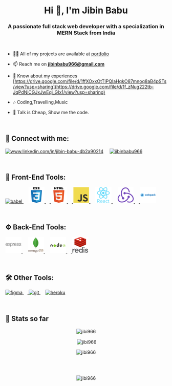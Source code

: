 <h1 align="center">Hi 👋, I'm Jibin Babu</h1>
<h3 align="center">A passionate full stack web developer with a specialization in MERN Stack from India</h3>

<br/>

- 👨‍💻 All of my projects are available at [portfolio](https://portfolio-jibin-babu.vercel.app/)

- 📫 Reach me on **jibinbabu966@gmail.com**

- 📄 Know about my experiences [https://drive.google.com/file/d/1ffXOxxOtTIPQIaHqkO87mnoq8aB4pSTs/view?usp=sharing](https://drive.google.com/file/d/1f_zNug222tb-JqPdNiCGJxJwEqi_GIx1/view?usp=sharing)

- 🎶 Coding,Travelling,Music

- 🎲 Talk is Cheap, Show me the code.

<br/>

<h2 align="left"> 📲 Connect with me:</h2>
<p align="left">
<a href="https://linkedin.com/in/www.linkedin.com/in/jibin-babu-4b2a90214" target="blank"><img align="center" src="https://raw.githubusercontent.com/rahuldkjain/github-profile-readme-generator/master/src/images/icons/Social/linked-in-alt.svg" alt="www.linkedin.com/in/jibin-babu-4b2a90214" height="50" width="50" /></a> &nbsp;&nbsp;&nbsp;
<a href="https://www.hackerrank.com/jibinbabu966" target="blank"><img align="center" src="https://raw.githubusercontent.com/rahuldkjain/github-profile-readme-generator/master/src/images/icons/Social/hackerrank.svg" alt="jibinbabu966" height="50" width="50" /></a>
</p>

<br/>

<h2 align="left"> 🧩 Front-End Tools:</h2>
<p align="left" > <a  href="https://babeljs.io/" target="_blank" rel="noreferrer"> <img src="https://www.vectorlogo.zone/logos/babeljs/babeljs-icon.svg" alt="babel" width="50" height="50"/> </a> &nbsp;&nbsp;&nbsp; <a href="https://www.w3schools.com/css/" target="_blank" rel="noreferrer"> <img src="https://raw.githubusercontent.com/devicons/devicon/master/icons/css3/css3-original-wordmark.svg" alt="css3" width="50" height="50"/> </a>  &nbsp;&nbsp;&nbsp;<a href="https://www.w3.org/html/" target="_blank" rel="noreferrer"> <img src="https://raw.githubusercontent.com/devicons/devicon/master/icons/html5/html5-original-wordmark.svg" alt="html5" width="50" height="50"/> </a>  &nbsp;&nbsp;&nbsp;<a href="https://developer.mozilla.org/en-US/docs/Web/JavaScript" target="_blank" rel="noreferrer"> <img src="https://raw.githubusercontent.com/devicons/devicon/master/icons/javascript/javascript-original.svg" alt="javascript" width="50" height="50"/> </a>  &nbsp;&nbsp;&nbsp;  <a href="https://reactjs.org/" target="_blank" rel="noreferrer"> <img src="https://raw.githubusercontent.com/devicons/devicon/master/icons/react/react-original-wordmark.svg" alt="react" width="50" height="50"/> </a> &nbsp;&nbsp;&nbsp;  <a href="https://redux.js.org" target="_blank" rel="noreferrer"> <img src="https://raw.githubusercontent.com/devicons/devicon/master/icons/redux/redux-original.svg" alt="redux" width="50" height="50"/> </a>  &nbsp;&nbsp;&nbsp;<a href="https://webpack.js.org" target="_blank" rel="noreferrer"> <img src="https://raw.githubusercontent.com/devicons/devicon/d00d0969292a6569d45b06d3f350f463a0107b0d/icons/webpack/webpack-original-wordmark.svg" alt="webpack" width="50" height="50"/> </a> </p>

<br/>

<h2 align="left"> ⚙ Back-End Tools:</h2>
<p align="left" >  <a  href="https://expressjs.com" target="_blank" rel="noreferrer"> <img src="https://raw.githubusercontent.com/devicons/devicon/master/icons/express/express-original-wordmark.svg" alt="express" width="50" height="50"/> </a>  &nbsp;&nbsp;&nbsp; <a href="https://www.mongodb.com/" target="_blank" rel="noreferrer"> <img src="https://raw.githubusercontent.com/devicons/devicon/master/icons/mongodb/mongodb-original-wordmark.svg" alt="mongodb" width="50" height="50"/> </a> &nbsp;&nbsp;&nbsp; <a href="https://nodejs.org" target="_blank" rel="noreferrer"> <img src="https://raw.githubusercontent.com/devicons/devicon/master/icons/nodejs/nodejs-original-wordmark.svg" alt="nodejs" width="50" height="50"/> </a>  &nbsp;&nbsp;&nbsp;<a href="https://redis.io" target="_blank" rel="noreferrer"> <img src="https://raw.githubusercontent.com/devicons/devicon/master/icons/redis/redis-original-wordmark.svg" alt="redis" width="50" height="50"/> </a> </p>

<br/>

<h2 align="left"> 🛠 Other Tools:</h2>
<p align="left" > <a href="https://www.figma.com/" target="_blank" rel="noreferrer"> <img src="https://www.vectorlogo.zone/logos/figma/figma-icon.svg" alt="figma" width="50" height="50"/> </a>  &nbsp;&nbsp;&nbsp;<a href="https://git-scm.com/" target="_blank" rel="noreferrer"> <img src="https://www.vectorlogo.zone/logos/git-scm/git-scm-icon.svg" alt="git" width="50" height="50"/> </a> &nbsp;&nbsp;&nbsp; <a href="https://heroku.com" target="_blank" rel="noreferrer"> <img src="https://www.vectorlogo.zone/logos/heroku/heroku-icon.svg" alt="heroku" width="50" height="50"/> </a> </p>

<br/>
<h2 align="left">👷 Stats so far</h2>
<p align="center"><img align="center" src="https://github-readme-stats.vercel.app/api/top-langs?username=jibi966&show_icons=true&locale=en&layout=compact" alt="jibi966" /></p>

<p align="center">&nbsp;<img align="center" src="https://github-readme-stats.vercel.app/api?username=jibi966&show_icons=true&locale=en" alt="jibi966" /></p>

<p align="center"><img align="center" src="https://github-readme-streak-stats.herokuapp.com/?user=jibi966&" alt="jibi966" /></p>

<br/>
<br/>

<p align="center"><img align="center" src="https://raw.githubusercontent.com/Trilokia/Trilokia/379277808c61ef204768a61bbc5d25bc7798ccf1/bottom_header.svg" alt="jibi966" /></p>
